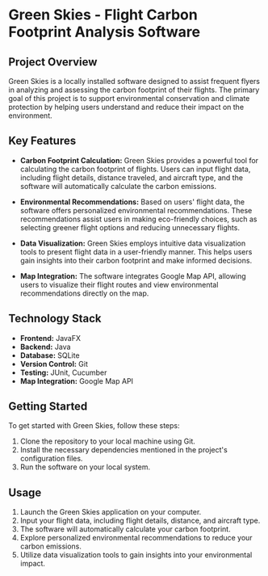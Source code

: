 # Green Skies - Flight Carbon Footprint Analysis Software

## Project Overview

Green Skies is a locally installed software designed to assist frequent flyers in analyzing and assessing the carbon footprint of their flights. The primary goal of this project is to support environmental conservation and climate protection by helping users understand and reduce their impact on the environment.

## Key Features

- **Carbon Footprint Calculation:** Green Skies provides a powerful tool for calculating the carbon footprint of flights. Users can input flight data, including flight details, distance traveled, and aircraft type, and the software will automatically calculate the carbon emissions.

- **Environmental Recommendations:** Based on users' flight data, the software offers personalized environmental recommendations. These recommendations assist users in making eco-friendly choices, such as selecting greener flight options and reducing unnecessary flights.

- **Data Visualization:** Green Skies employs intuitive data visualization tools to present flight data in a user-friendly manner. This helps users gain insights into their carbon footprint and make informed decisions.

- **Map Integration:** The software integrates Google Map API, allowing users to visualize their flight routes and view environmental recommendations directly on the map.

## Technology Stack

- **Frontend:** JavaFX
- **Backend:** Java
- **Database:** SQLite
- **Version Control:** Git
- **Testing:** JUnit, Cucumber
- **Map Integration:** Google Map API

## Getting Started

To get started with Green Skies, follow these steps:

1. Clone the repository to your local machine using Git.
2. Install the necessary dependencies mentioned in the project's configuration files.
3. Run the software on your local system.

## Usage

1. Launch the Green Skies application on your computer.
2. Input your flight data, including flight details, distance, and aircraft type.
3. The software will automatically calculate your carbon footprint.
4. Explore personalized environmental recommendations to reduce your carbon emissions.
5. Utilize data visualization tools to gain insights into your environmental impact.
